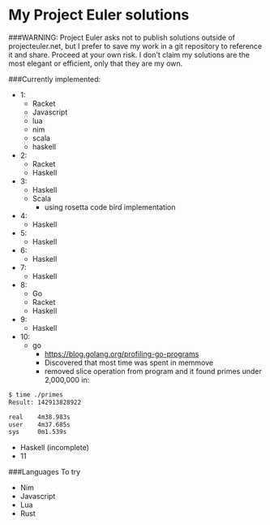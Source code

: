 My Project Euler solutions
==========================

###WARNING:
Project Euler asks not to publish solutions outside of projecteuler.net, but
I prefer to save my work in a git repository to reference it and share.
Proceed at your own risk. I don't claim my solutions are the most elegant
or efficient, only that they are my own.

###Currently implemented:
- 1:
  - Racket
  - Javascript
  - lua
  - nim
  - scala
  - haskell
- 2:
  - Racket
  - Haskell
- 3:
  - Haskell
  - Scala
    - using rosetta code bird implementation
- 4:
  - Haskell
- 5:
  - Haskell
- 6:
  - Haskell
- 7:
  - Haskell
- 8:
  - Go
  - Racket
  - Haskell
- 9:
  - Haskell
- 10:
  - go
    - https://blog.golang.org/profiling-go-programs
    - Discovered that most time was spent in memmove
    - removed slice operation from program and it found primes under 2,000,000 in:
```bash
$ time ./primes
Result: 142913828922

real    4m38.983s
user    4m37.685s
sys     0m1.539s
```
  - Haskell (incomplete)
- 11

###Languages To try
- Nim
- Javascript
- Lua
- Rust
